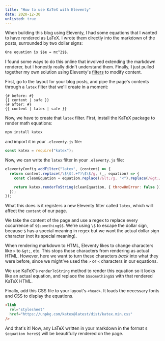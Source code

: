 ```yaml
---
title: "How to use KaTeX with Eleventy"
date: 2020-12-30
unlisted: true
---
```


When building this blog using Eleventy, I had some equations that I wanted to have rendered as LaTeX. I wrote them directly into the markdown of the posts, surrounded by two dollar signs:

```markdown
One equation is $​$e = mc^2$$.
```

I found some ways to do this online that involved extending the markdown renderer, but I honestly really didn't understand them. Finally, I just pulled together my own solution using Eleventy's [filters](https://www.11ty.dev/docs/filters/) to modify content.

First, go to the layout for your blog posts, and pipe the page's contents through a `latex` filter that we'll create in a moment:

```text
{# before: #}
{​{ content | safe }}
{# after: #}
{​{ content | latex | safe }}
```

Now, we have to create that `latex` filter. First, install the KaTeX package to render math equations:

```bash
npm install katex
```

and import it in your `.eleventy.js` file:

```javascript
const katex = require("katex");
```

Now, we can write the `latex` filter in your `.eleventy.js` file:

```javascript
eleventyConfig.addFilter("latex", (content) => {
  return content.replace(/\$\$(.+?)\$\$/g, (_, equation) => {
    const cleanEquation = equation.replace(/&lt;/g, "<").replace(/&gt;/g, ">");

    return katex.renderToString(cleanEquation, { throwOnError: false });
  });
});
```

What this does is it registers a new Eleventy filter called `latex`, which will affect the `content` of our page.

We take the content of the page and use a regex to replace every occurrence of `$$something$​$`. We're using `\$` to escape the dollar sign, because `$` has a special meaning in regex but we want the actual dollar sign character (not its special meaning).

When rendering markdown to HTML, Eleventy likes to change characters like `>` to `&gt;`, etc. This stops those characters from rendering as actual HTML. However, here we want to turn these characters _back_ into what they were before, since we might've used the `>` or `<` characters in our equations.

We use KaTeX's `renderToString` method to render this equation so it looks like an actual equation, and replace the `$​$something$$` with that rendered KaTeX HTML.

Finally, add this CSS file to your layout's `<head>`. It loads the necessary fonts and CSS to display the equations.

```html
<link
  rel="stylesheet"
  href="https://unpkg.com/katex@latest/dist/katex.min.css"
/>
```

And that's it! Now, any LaTeX written in your markdown in the format `$​$equation here$$` will be beautifully rendered on the page.
